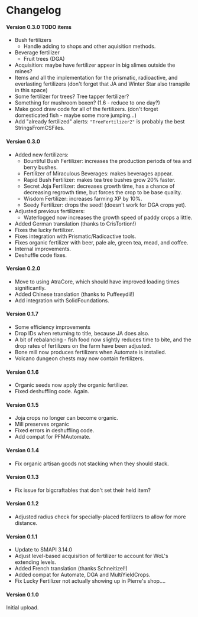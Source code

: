 ﻿Changelog
=============

#### Version 0.3.0 TODO items
* Bush fertilizers
    - Handle adding to shops and other aquisition methods.
* Beverage fertilizer
    - Fruit trees (DGA)
* Acquisition: maybe have fertilizer appear in big slimes outside the mines?
* Items and all the implementation for the prismatic, radioactive, and everlasting fertilizers (don't forget that JA and Winter Star also transpile in this space)
* Some fertilizer for trees? Tree tapper fertilizer?
* Something for mushroom boxen? (1.6 - reduce to one day?)
* Make good draw code for all of the fertilizers. (don't forget domesticated fish - maybe some more jumping...)
* Add "already fertilized" alerts: `"TreeFertilizer2"` is probably the best StringsFromCSFiles.

#### Version 0.3.0
* Added new fertilizers:
    - Bountiful Bush Fertilizer: increases the production periods of tea and berry bushes.
    - Fertilizer of Miraculous Beverages: makes beverages appear.
    - Rapid Bush Fertilizer: makes tea tree bushes grow 20% faster.
    - Secret Joja Fertilizer: decreases growth time, has a chance of decreasing regrowth time, but forces the crop to be base quality.
    - Wisdom Fertilizer: increases farming XP by 10%.
    - Seedy Fertilizer: drops the seed! (doesn't work for DGA crops yet).
* Adjusted previous fertilizers:
    - Waterlogged now increases the growth speed of paddy crops a little.
* Added German translation (thanks to CrisTortion!)
* Fixes the lucky fertilizer.
* Fixes integration with Prismatic/Radioactive tools.
* Fixes organic fertilizer with beer, pale ale, green tea, mead, and coffee.
* Internal improvements.
* Deshuffle code fixes.

#### Version 0.2.0
* Move to using AtraCore, which should have improved loading times significantly.
* Added Chinese translation (thanks to Puffeeydii!)
* Add integration with SolidFoundations.

#### Version 0.1.7
* Some efficiency improvements
* Drop IDs when returning to title, because JA does also.
* A bit of rebalancing - fish food now slightly reduces time to bite, and the drop rates of fertilizers on the farm have been adjusted.
* Bone mill now produces fertilizers when Automate is installed.
* Volcano dungeon chests may now contain fertilizers.

#### Version 0.1.6
* Organic seeds now apply the organic fertilizer.
* Fixed deshuffling code. Again.

#### Version 0.1.5
* Joja crops no longer can become organic.
* Mill preserves organic
* Fixed errors in deshuffling code.
* Add compat for PFMAutomate.

#### Version 0.1.4

* Fix organic artisan goods not stacking when they should stack.

#### Version 0.1.3
* Fix issue for bigcraftables that don't set their held item?

#### Version 0.1.2
* Adjusted radius check for specially-placed fertilizers to allow for more distance.

#### Version 0.1.1

* Update to SMAPI 3.14.0
* Adjust level-based acquisition of fertilizer to account for WoL's extending levels.
* Added French translation (thanks Schneitizel!)
* Added compat for Automate, DGA and MultiYieldCrops.
* Fix Lucky Fertilizer not actually showing up in Pierre's shop....

#### Version 0.1.0

Initial upload.

